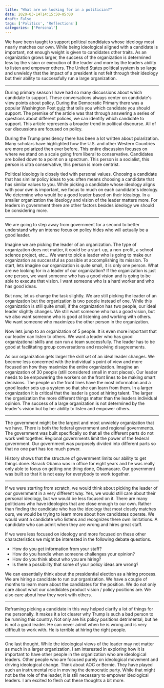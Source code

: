 ```yaml
---
title: "What are we looking for in a politician?"
date: 2020-03-14T14:15:50-05:00
draft: False
tags: ['Politics', 'Reflections']
categories: ['Personal']
---
```


We have been taught to support political candidates whose ideology most nearly matches our own. While being ideological aligned with a candidate is important, not enough weight is given to candidates other traits. As an organization grows larger, the success of the organization is determined less by the vision or execution of the leader and more by the leaders ability to listen and empower others. The United States political system is so large and unwieldy that the impact of a president is not felt through their ideology but their ability to successfully run a large organization.

* * *

During primary season I have had so many discussions about which candidate to support. These conversations always center on candidate's view points about policy. During the Democratic Primary there was a popular Washington Post [quiz](https://www.washingtonpost.com/graphics/politics/policy-2020/quiz-which-candidate-agrees-with-me/) that tells you which candidate you should support. The premise of the article was that through answering a series of questions about different polices, we can identify which candidate to support. This article represents a broader trend in political discourse. All of our discussions are focused on policy.

During the Trump presidency there has been a lot written about polarization. Many scholars have highlighted how the U.S. and other Western Countries are more polarized then ever before. This entire discussion focuses on where we stand on a scale going from liberal to conservative. Candidates are boiled down to a point on a spectrum. This person is a socialist, this person is ultra conservative, this person is more centrist.

Political ideology is closely tied with personal values. Choosing a candidate that has similar policy ideas to you often means choosing a candidate that has similar values to you. While picking a candidate whose ideology aligns with your own is important, we focus to much on each candidate's ideology. We determine who would be a good leader based on their idealogy. In a smaller organization the ideology and vision of the leader matters more. For leaders in government there are other factors besides ideology we should be considering more.

* * *

We are going to step away from government for a second to better understand why an intense focus on policy hides who will actually be a good leader.

Imagine we are picking the leader of an organization. The type of organization does not matter, it could be a start-up, a non-profit, a school science project, etc... We want to pick a leader who is going to make our organization as successful as possible at accomplishing its mission. To start, lets imagine our organization is quite small, it is only one person. What are we looking for in a leader of our organization? If the organization is just one person, we want someone who has a good vision and is going to be able to execute that vision. I want someone who is a hard worker and who has good ideas.

But now, let us change the task slightly. We are still picking the leader of an organization but the organization is two people instead of one. While this organization is still quite small, if the organization has two people,  our ideal leader slightly changes. We still want someone who has a good vision, but we also want someone who is good at listening and working with others. We want someone who maximizes the other person in the organization.

Now lets jump to an organization of 5 people. It is even more important that our leader can listen to others. We want a leader who has good organizational skills and can run a team successfully. The leader has to be good at facilitating group conversations and resolving disagreements.

As our organization gets larger the skill set of an ideal leader changes. We become less concerned with the individual's point of view and more focused on how they maximize the entire organization. Imagine an organization of 30 people (still considered small in most places). Our leader needs to be empowering the workers on the front lines to be making smart decisions. The people on the front lines have the most information and a good leader sets up a system so that she can learn from them. In a larger organization it is critical that the leader is good at hiring talent. The larger the organization the more different things matter than the leaders individual opinion. The success of a large organization is not determined by the leader's vision but by her ability to listen and empower others.

* * *

The government might be the largest and most unwieldy organization that we have. There is both the federal government and regional governments. The government was built specifically so that all the different parts do not work well together. Regional governments limit the power of the federal government. Our government was purposely divided into different parts so that no one part has too much power.

History shows that the structure of government limits our ability to get things done. Barack Obama was in office for eight years and he was really only able to focus on getting one thing done, Obamacare. Our government was built so that it is not easy for everybody to work together.

* * *

If we were starting from scratch, we would think about picking the leader of our government in a very different way. Yes, we would still care about their personal ideology, but we would be less focused on it. There are many politicians who have ideologies that are close enough to our own. Rather than finding the candidate who has the ideology that most closely matches ours, we would be trying to learn more about how candidates operate. We would want a candidate who listens and recognizes there own limitations. A candidate who can admit when they are wrong and hires great staff.

If we were less focused on ideology and more focused on these other characteristics we might be interested in the following debate questions.

 - How do you get information from your staff?
 - How do you handle when someone challenges your opinion?
 - How do you think about who you are hiring?
 - Is there a possibility that some of your policy ideas are wrong?

We can essentially think about the presidential election as a hiring process. We are hiring a candidate to run our organization. We have a couple of months to learn more about the candidates for the position. We do not only care about what our candidates product vision / policy positions are. We also care about how they work with others.

* * *

Reframing picking a candidate in this way helped clarify a lot of things for me personally. It makes it a lot clearer why Trump is such a bad person to be running this country. Not only are his policy positions detrimental, but he is not a good leader. He can never admit when he is wrong and is very difficult to work with. He is terrible at hiring the right people.

* * *

One last thought. While the ideological views of the leader may not matter as much in a larger organization, I am interested in exploring how it is important to have other people in the organization who are ideological leaders. Other people who are focused purely on ideological movement and driving ideological change. Think about AOC or Bernie. They have played such an instrumental role in moving the democratic party. While that might not be the role of the leader, it is still necessary to empower ideological leaders. I am excited to flesh out these thoughts a bit more.

